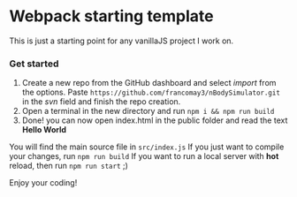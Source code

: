 # Webpack starting template

This is just a starting point for any vanillaJS project I work on.

### Get started

1. Create a new repo from the GitHub dashboard and select *import* from the options. Paste `https://github.com/francomay3/nBodySimulator.git` in the *svn* field and finish the repo creation.
2. Open a terminal in the new directory and run `npm i && npm run build`
3. Done! you can now open index.html in the public folder and read the text **Hello World**

You will find the main source file in `src/index.js`
If you just want to compile your changes, run `npm run build`
If you want to run a local server with **hot** reload, then run `npm run start` ;)

Enjoy your coding!
